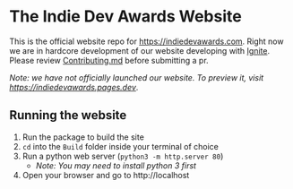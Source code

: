 # The Indie Dev Awards Website

This is the official website repo for https://indiedevawards.com. Right now we are in hardcore development of our website developing with [Ignite](https://github.com/twostraws/Ignite). Please review [Contributing.md](CONTRIBUTING.md) before submitting a pr.

*Note: we have not officially launched our website. To preview it, visit https://indiedevawards.pages.dev*.

## Running the website
1. Run the package to build the site
2. `cd` into the `Build` folder inside your terminal of choice
3. Run a python web server (`python3 -m http.server 80`)
    - *Note: You may need to install python 3 first*
4. Open your browser and go to http://localhost
